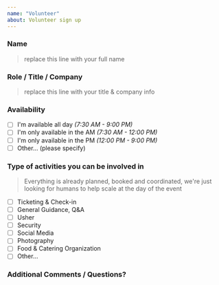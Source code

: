 ```yaml
---
name: "Volunteer"
about: Volunteer sign up
---
```


<!-- Note: use the preview feature before you hit submit to ensure your markdown is formatted properly --> 

### Name

> replace this line with your full name

### Role / Title / Company

> replace this line with your title & company info

### Availability

- [ ] I'm available all day _(7:30 AM - 9:00 PM)_
- [ ] I'm only available in the AM _(7:30 AM - 12:00 PM)_
- [ ] I'm only available in the PM _(12:00 PM - 9:00 PM)_
- [ ] Other… (please specify)

### Type of activities you can be involved in

> Everything is already planned, booked and coordinated, we're just looking for humans to help scale at the day of the event

- [ ] Ticketing & Check-in
- [ ] General Guidance, Q&A
- [ ] Usher
- [ ] Security
- [ ] Social Media
- [ ] Photography
- [ ] Food & Catering Organization
- [ ] Other…

### Additional Comments / Questions?
